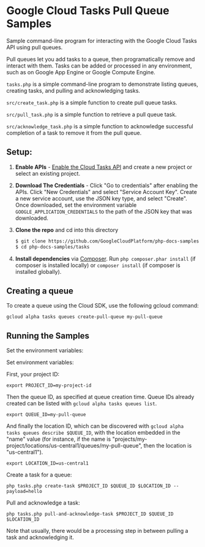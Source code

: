 # Google Cloud Tasks Pull Queue Samples

Sample command-line program for interacting with the Google Cloud Tasks API
using pull queues.

Pull queues let you add tasks to a queue, then programatically remove and
interact with them. Tasks can be added or processed in any environment,
such as on Google App Engine or Google Compute Engine.

`tasks.php` is a simple command-line program to demonstrate listing queues,
 creating tasks, and pulling and acknowledging tasks.

`src/create_task.php` is a simple function to create pull queue tasks.

`src/pull_task.php` is a simple function to retrieve a pull queue task.

`src/acknowledge_task.php` is a simple function to acknowledge successful
completion of a task to remove it from the pull queue.

## Setup:

1.  **Enable APIs** - [Enable the Cloud Tasks API](https://console.cloud.google.com/flows/enableapi?apiid=cloudtasks)
    and create a new project or select an existing project.
2.  **Download The Credentials** - Click "Go to credentials" after enabling the APIs. Click "New Credentials"
    and select "Service Account Key". Create a new service account, use the JSON key type, and
    select "Create". Once downloaded, set the environment variable `GOOGLE_APPLICATION_CREDENTIALS`
    to the path of the JSON key that was downloaded.
3.  **Clone the repo** and cd into this directory

    ```sh
    $ git clone https://github.com/GoogleCloudPlatform/php-docs-samples
    $ cd php-docs-samples/tasks
    ```
4.  **Install dependencies** via [Composer](http://getcomposer.org/doc/00-intro.md).
    Run `php composer.phar install` (if composer is installed locally) or `composer install`
    (if composer is installed globally).

## Creating a queue

To create a queue using the Cloud SDK, use the following gcloud command:

    gcloud alpha tasks queues create-pull-queue my-pull-queue

## Running the Samples

Set the environment variables:

Set environment variables:

First, your project ID:

    export PROJECT_ID=my-project-id

Then the queue ID, as specified at queue creation time. Queue IDs already
created can be listed with `gcloud alpha tasks queues list`.

    export QUEUE_ID=my-pull-queue

And finally the location ID, which can be discovered with
`gcloud alpha tasks queues describe $QUEUE_ID`, with the location embedded in
the "name" value (for instance, if the name is
"projects/my-project/locations/us-central1/queues/my-pull-queue", then the
location is "us-central1").

    export LOCATION_ID=us-central1

Create a task for a queue:

    php tasks.php create-task $PROJECT_ID $QUEUE_ID $LOCATION_ID --payload=hello

Pull and acknowledge a task:

    php tasks.php pull-and-acknowledge-task $PROJECT_ID $QUEUE_ID $LOCATION_ID

Note that usually, there would be a processing step in between pulling a task and acknowledging it.
